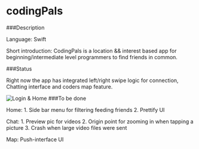 # codingPals

###Description

Language: Swift

Short introduction: CodingPals is a location && interest based app for beginning/intermediate level programmers to find friends in common.

###Status

Right now the app has integrated left/right swipe logic for connection, Chatting interface and coders map feature.

![Login & Home](https://drive.google.com/open?id=0B_R0MuIAyrk-b1NpOHU3dWxzYzA)
###To be done

Home: 1. Side bar menu for filtering feeding friends 2. Prettify UI

Chat: 1. Preview pic for videos 2. Origin point for zooming in when tapping a picture 3. Crash when large video files were sent

Map: Push-interface UI

